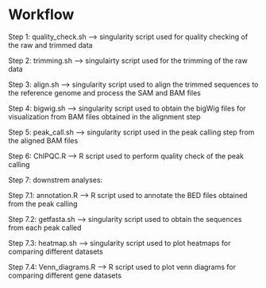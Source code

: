 # Workflow

Step 1: quality_check.sh --> singularity script used for quality checking of the raw and trimmed data

Step 2: trimming.sh  --> singulairty script used for the trimming of the raw data

Step 3: align.sh --> singularity script used to align the trimmed sequences to the reference genome and process the SAM and BAM files

Step 4: bigwig.sh --> singularity script used to obtain the bigWig files for visualization from BAM files obtained in the alignment step

Step 5: peak_call.sh --> singularity script used in the peak calling step from the aligned BAM files

Step 6: ChIPQC.R --> R script used to perform quality check of the peak calling

Step 7: downstrem analyses:

Step 7.1: annotation.R --> R script used to annotate the BED files obtained from the peak calling

Step 7.2: getfasta.sh --> singularity script used to obtain the sequences from each peak called

Step 7.3: heatmap.sh --> singularity script used to plot heatmaps for comparing different datasets

Step 7.4: Venn_diagrams.R --> R script used to plot venn diagrams for comparing different gene datasets

